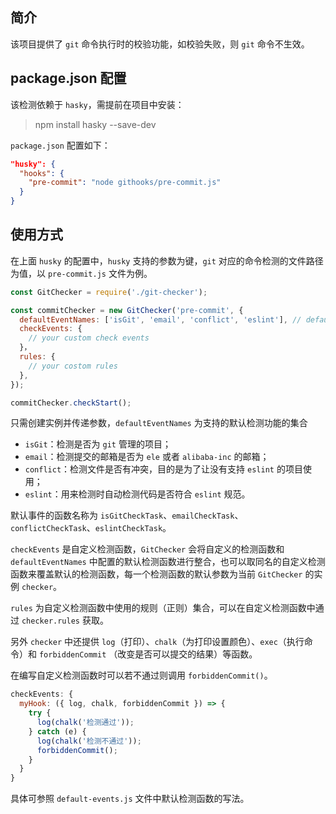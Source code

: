 ## 简介

该项目提供了 `git` 命令执行时的校验功能，如校验失败，则 `git` 命令不生效。

## package.json 配置

该检测依赖于 `hasky`，需提前在项目中安装：

> npm install hasky --save-dev

`package.json` 配置如下：

```json
"husky": {
  "hooks": {
    "pre-commit": "node githooks/pre-commit.js"
  }
}
```

## 使用方式

在上面 `husky` 的配置中，`husky` 支持的参数为键，`git` 对应的命令检测的文件路径为值，以 `pre-commit.js` 文件为例。

```js
const GitChecker = require('./git-checker');

const commitChecker = new GitChecker('pre-commit', {
  defaultEventNames: ['isGit', 'email', 'conflict', 'eslint'], // default event names
  checkEvents: {
    // your custom check events
  }，
  rules: {
    // your costom rules
  },
});

commitChecker.checkStart();
```

只需创建实例并传递参数，`defaultEventNames` 为支持的默认检测功能的集合

- `isGit`：检测是否为 `git` 管理的项目；
- `email`：检测提交的邮箱是否为 `ele` 或者 `alibaba-inc` 的邮箱；
- `conflict`：检测文件是否有冲突，目的是为了让没有支持 `eslint` 的项目使用；
- `eslint`：用来检测时自动检测代码是否符合 `eslint` 规范。

默认事件的函数名称为 `isGitCheckTask`、`emailCheckTask`、`conflictCheckTask`、`eslintCheckTask`。

`checkEvents` 是自定义检测函数，`GitChecker` 会将自定义的检测函数和 `defaultEventNames` 中配置的默认检测函数进行整合，也可以取同名的自定义检测函数来覆盖默认的检测函数，每一个检测函数的默认参数为当前 `GitChecker` 的实例 `checker`。

`rules` 为自定义检测函数中使用的规则（正则）集合，可以在自定义检测函数中通过 `checker.rules` 获取。

另外 `checker` 中还提供 `log`（打印）、`chalk`（为打印设置颜色）、`exec`（执行命令）和 `forbiddenCommit` （改变是否可以提交的结果）等函数。

在编写自定义检测函数时可以若不通过则调用 `forbiddenCommit()`。

```js
checkEvents: {
  myHook: ({ log, chalk, forbiddenCommit }) => {
    try {
      log(chalk('检测通过'));
    } catch (e) {
      log(chalk('检测不通过'));
      forbiddenCommit();
    }
  }
}
```

具体可参照 `default-events.js` 文件中默认检测函数的写法。
